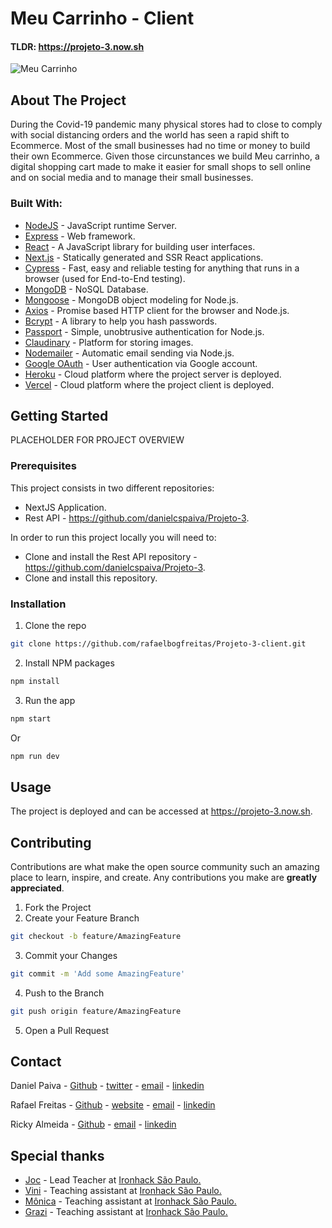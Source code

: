 # Meu Carrinho - Client

#### TLDR: https://projeto-3.now.sh

![Meu Carrinho](/public/feiralivre_Prancheta1cópia4.png)

## About The Project

During the Covid-19 pandemic many physical stores had to close to comply with social distancing orders and the world has seen a rapid shift to Ecommerce. Most of the small businesses had no time or money to build their own Ecommerce. Given those circunstances we build Meu carrinho, a digital shopping cart made to make it easier for small shops to sell online and on social media and to manage their small businesses.

### Built With:

* [NodeJS](https://nodejs.org/en/) - JavaScript runtime Server.
* [Express](https://expressjs.com/pt-br/) - Web framework.
* [React](https://reactjs.org/) - A JavaScript library for building user interfaces.
* [Next.js](https://nextjs.org/) - Statically generated and SSR React applications.
* [Cypress](https://www.cypress.io/) - Fast, easy and reliable testing for anything that runs in a browser (used for End-to-End testing).
* [MongoDB](https://www.mongodb.com/) - NoSQL Database.
* [Mongoose](https://mongoosejs.com/) - MongoDB object modeling for Node.js.
* [Axios](https://github.com/axios/axios) - Promise based HTTP client for the browser and Node.js.
* [Bcrypt](https://www.npmjs.com/package/bcrypt) - A library to help you hash passwords.
* [Passport](http://www.passportjs.org/) - Simple, unobtrusive authentication for Node.js.
* [Claudinary](https://cloudinary.com/) - Platform for storing images.
* [Nodemailer](https://nodemailer.com/about/) - Automatic email sending via Node.js.
* [Google OAuth](https://developers.google.com/identity/protocols/oauth2) - User authentication via Google account.
* [Heroku](https://www.heroku.com/) - Cloud platform where the project server is deployed.
* [Vercel](https://vercel.com/) - Cloud platform where the project client is deployed.

<!-- GETTING STARTED -->
## Getting Started

PLACEHOLDER FOR PROJECT OVERVIEW

### Prerequisites

This project consists in two different repositories:

* NextJS Application.
* Rest API - https://github.com/danielcspaiva/Projeto-3.

In order to run this project locally you will need to:

* Clone and install the Rest API repository - https://github.com/danielcspaiva/Projeto-3.
* Clone and install this repository.


### Installation

1. Clone the repo
```sh
git clone https://github.com/rafaelbogfreitas/Projeto-3-client.git
```
2. Install NPM packages
```sh
npm install
```
3. Run the app
```sh
npm start
```
Or
```sh
npm run dev
```

<!-- USAGE EXAMPLES -->
## Usage

The project is deployed and can be accessed at https://projeto-3.now.sh.


<!-- CONTRIBUTING -->
## Contributing

Contributions are what make the open source community such an amazing place to learn, inspire, and create. Any contributions you make are **greatly appreciated**.

1. Fork the Project
2. Create your Feature Branch
```sh
git checkout -b feature/AmazingFeature
```
3. Commit your Changes
```sh
git commit -m 'Add some AmazingFeature'
```
4. Push to the Branch
```sh
git push origin feature/AmazingFeature
```
5. Open a Pull Request



<!-- CONTACT -->
## Contact

Daniel Paiva - [Github](https://github.com/danielcspaiva) - [twitter](https://twitter.com/danielcspaiva) - [email](mailto:danielcspaiva@gmail.com) - [linkedin](https://www.linkedin.com/in/danielcspaiva/)

Rafael Freitas - [Github](https://github.com/rafaelbogfreitas) - [website](https://www.rafaelfreitas.com.br) - [email](mailto:rafaelbogfreitas@gmail.com) - [linkedin](https://www.linkedin.com/in/rafaelborgesfreitas/)

Ricky Almeida - [Github](https://github.com/rickyalmeidadev) - [email](mailto:ricky.almeida.dev@gmail.com) - [linkedin](https://www.linkedin.com/in/rickyalmeidadev/)

<!-- ACKNOWLEDGEMENTS -->
## Special thanks

* [Joc](https://github.com/jocnjr/library-project-7/commits?author=jocnjr) - Lead Teacher at [Ironhack São Paulo.](https://www.ironhack.com/br)
* [Vini](https://github.com/vinivibe) - Teaching assistant at [Ironhack São Paulo.](https://www.ironhack.com/br)
* [Mônica](https://github.com/mdccbranco) - Teaching assistant at [Ironhack São Paulo.](https://www.ironhack.com/br)
* [Grazi](https://github.com/grazidiandra) - Teaching assistant at [Ironhack São Paulo.](https://www.ironhack.com/br)